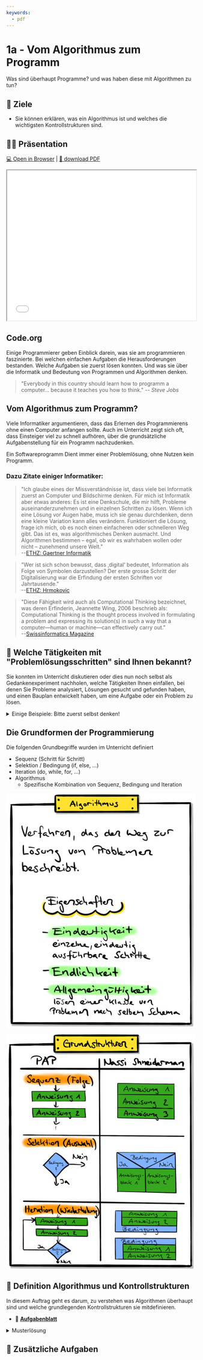 ```yaml
---
keywords: 
  - pdf
---
```

# 1a - Vom Algorithmus zum Programm

Was sind überhaupt Programme? und was haben diese mit Algorithmen zu tun? 

## :dart: Ziele

- Sie können erklären, was ein Algorithmus ist und welches die wichtigsten
  Kontrollstrukturen sind.

## :teacher: Präsentation

[:computer: Open in Browser](pathname:///slides/programmieren) |
[:floppy_disk: download PDF](pathname:///slides/programmieren.pdf)

<iframe src="/bbzbl-modul-319/slides/programmieren" width="100%" height="400px"></iframe>


## Code.org

<div class="grid"><div>

Einige Programmierer geben Einblick darein, was sie am programmieren
faszinierte. Bei welchen einfachen Aufgaben die Herausforderungen bestanden.
Welche Aufgaben sie zuerst lösen konnten. Und was sie über die Informatik und
Bedeutung von Programmen und Algorithmen denken.

> "Everybody in this country should learn how to programm a computer... because
> it teaches you how to think." _--&nbsp;Steve Jobs_

</div><div>

<YouTube id="nKIu9yen5nc" />

</div></div>

## Vom Algorithmus zum Programm?

Viele Informatiker argumentieren, dass das Erlernen des Programmierens ohne
einen Computer anfangen sollte. Auch im Unterricht zeigt sich oft, dass
Einsteiger viel zu schnell aufhören, über die grundsätzliche Aufgabenstellung
für ein Programm nachzudenken.

Ein Softwareprogramm Dient immer einer Problemlösung, ohne Nutzen kein Programm.

### Dazu Zitate einiger Informatiker:

> "Ich glaube eines der Missverständnisse ist, dass viele bei Informatik zuerst
> an Computer und Bildschirme denken. Für mich ist Informatik aber etwas
> anderes: Es ist eine Denkschule, die mir hilft, Probleme auseinanderzunehmen
> und in einzelnen Schritten zu lösen. Wenn ich eine Lösung vor Augen habe, muss
> ich sie genau durchdenken, denn eine kleine Variation kann alles verändern.
> Funktioniert die Lösung, frage ich mich, ob es noch einen einfacheren oder
> schnelleren Weg gibt. Das ist es, was algorithmisches Denken ausmacht. Und
> Algorithmen bestimmen – egal, ob wir es wahrhaben wollen oder nicht –
> zunehmend unsere Welt."<br/>
> --[ETHZ: Gaertner Informatik](https://www.ethz.ch/de/news-und-veranstaltungen/eth-news/news/2018/05/gaertner-informatik-weltsprache-fuer-kinder.html)

> "Wer ist sich schon bewusst, dass ‚digital‘ bedeutet, Information als Folge
> von Symbolen darzustellen? Der erste grosse Schritt der Digitalisierung war
> die Erfindung der ersten Schriften vor Jahrtausende."<br/>
> --[ETHZ: Hrmokovic](https://www.ethz.ch/content/main/de/news-und-veranstaltungen/eth-news/news/2018/07/blog-hromkovic-informatikunterricht.html)

> "Diese Fähigkeit wird auch als Computational Thinking bezeichnet, was deren
> Erfinderin, Jeannette Wing, 2006 beschrieb als: Computational Thinking is the
> thought process involved in formulating a problem and expressing its
> solution(s) in such a way that a computer—human or machine—can effectively
> carry out."<br/>
> --[Swissinformatics Magazine](https://magazine.swissinformatics.org/de/computational-thinking-%E2%89%A0-programming/)

## :pencil: Welche Tätigkeiten mit "Problemlösungsschritten" sind Ihnen bekannt?

Sie konnten im Unterricht diskutieren oder dies nun noch selbst als
Gedankenexperiment nachholen, welche Tätigkeiten Ihnen einfallen, bei denen Sie
Probleme analysiert, Lösungen gesucht und gefunden haben, und einen Bauplan
entwickelt haben, um eine Aufgabe oder ein Problem zu lösen.

<details><summary>Einige Beispiele: Bitte zuerst selbst denken!</summary>

Hier einige Beispiele von Tätigkeiten, die es erforderlich machen, Probleme
auseinanderzunehmen und in einzelnen Schritten zu lösen.

- Anleitung zum Aufbau einer kleinen LEGO-Welt
- Anleitung zum Aufbauen eines Schrankes
- Lösungsvorgehen für einfarbige Flächen beim Rubix-Cube
- Mise-en-place und die Umsetzung eines Kochrezeptes

</details>

## Die Grundformen der Programmierung

Die folgenden Grundbegriffe wurden im Unterricht definiert

- Sequenz (Schritt für Schritt)
- Selektion / Bedingung (if, else, ...)
- Iteration (do, while, for, ...)
- Algorithmus
  - Spezifische Kombination von Sequenz, Bedingung und Iteration

<div class="grid"><div>

![algorithmus](images/algorithmus.png)

</div><div>

![strukturen](images/strukturen.png)

</div></div>

## :pencil: Definition Algorithmus und Kontrollstrukturen

In diesem Auftrag geht es darum, zu verstehen was Algorithmen überhaupt sind und
welche grundlegenden Kontrollstrukturen sie mitdefinieren.

- :link:
  [**Aufgabenblatt**](https://drive.google.com/file/d/1ToXES69-oAbJMEc9H9H4NJ404kYyDtIe/view)

<details><summary>Musterlösung</summary>

:link:
[**Ausgefülltes Aufgabenblatt**](https://drive.google.com/file/d/1-j3JmnWYRX8tI3H8-T-2K5RE-FV5YWdO/view)

- Ein Algorithmus ist eine endliche Folge (Ablauf) aus eindeutigen und
  ausführbaren Anweisungen.
  - Eine eindeutige Handlungsvorschrift zur Lösung eines Problems oder einer
    Klasse von Problemen
- Ein Programm ist ein Algorithmus, der in einer formalisierten Sprache
  abgefasst ist und maschinell ausgeführt werden kann.
- Eine lineare Folge von Anweisungen nennt man Sequenz.
  - Ein Viereck zeichnen.
  - Die Wörter Hello, World hintereinander ausgeben.
  - ...
- Wenn eine Sequenz in zwei Sequenzen verzweigt, spricht man von
  Selektion/Bedingung.
- Die Wiederholung eines Abschnitts einer Sequenz wird als Iteration bezeichnet.

**Kein Algorithmus sind:**

- einschlafen
- aufstehen
- Emotionen
- Moral

</details>

## :pencil: Zusätzliche Aufgaben
<DocCardList className="pdf-exclude" />
